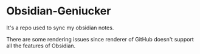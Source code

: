 # Obsidian-Geniucker

It's a repo used to sync my obsidian notes.

There are some rendering issues since renderer of GitHub doesn't support all the features of Obsidian.
